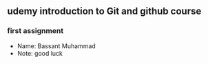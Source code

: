 ## udemy introduction to Git and github course
### first assignment

* Name: Bassant Muhammad
* Note: good luck
